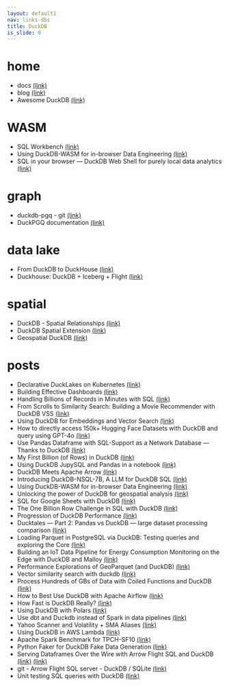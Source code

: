 ```yaml
---
layout: default1
nav: links-dbs
title: DuckDB
is_slide: 0
---
```

# home
- docs
[(link)](https://duckdb.org/docs/)
- blog
[(link)](https://duckdb.org/news/)
- Awesome DuckDB
[(link)](https://github.com/davidgasquez/awesome-duckdb)

# WASM 
- SQL Workbench
[(link)](https://sql-workbench.com/)
- Using DuckDB-WASM for in-browser Data Engineering
[(link)](https://tobilg.com/using-duckdb-wasm-for-in-browser-data-engineering)
- SQL in your browser — DuckDB Web Shell for purely local data analytics
[(link)](https://towardsdev.com/sql-in-your-browser-duckdb-web-shell-for-purely-local-data-analytics-82b8876eb7f7)



# graph
- duckdb-pgq - git
[(link)](https://github.com/cwida/duckdb-pgq)
- DuckPGQ documentation
[(link)](https://duckpgq.notion.site/b8ac652667964f958bfada1c3e53f1bb?v=3b47a8d44bdf4e0c8b503bf23f1b76f2)

# data lake
- From DuckDB to DuckHouse
[(link)](https://juhache.substack.com/p/from-duckdb-to-duckhouse)
- Duckhouse: DuckDB + Iceberg + Flight
[(link)](https://github.com/boringdata/duckhouse)



# spatial
- DuckDB - Spatial Relationships
[(link)](https://geog-414.gishub.org/book/duckdb/07_spatial_relationships.html)
- DuckDB Spatial Extension
[(link)](https://github.com/duckdblabs/duckdb_spatial)
- Geospatial DuckDB
[(link)](https://tech.marksblogg.com/duckdb-geospatial-gis.html)

# posts
- Declarative DuckLakes on Kubernetes
[(link)](https://medium.com/@tfmv/declarative-ducklakes-on-kubernetes-6044736cf9a9)
- Building Effective Dashboards
[(link)](https://medium.com/@nydas/building-effective-dashboards-de81c3c45aeb)
- Handling Billions of Records in Minutes with SQL
[(link)](https://towardsdatascience.com/handling-billions-of-records-in-minutes-with-sql-%EF%B8%8F-484d2d6027bc)
- From Scrolls to Similarity Search: Building a Movie Recommender with DuckDB VSS
[(link)](https://blog.det.life/from-scrolls-to-similarity-search-building-a-movie-recommender-with-duckdb-vss-8122e4d2e486)
- Using DuckDB for Embeddings and Vector Search
[(link)](https://blog.brunk.io/posts/similarity-search-with-duckdb/)
- How to directly access 150k+ Hugging Face Datasets with DuckDB and query using GPT-4o
[(link)](https://blog.getwren.ai/how-to-load-huggingface-datasets-into-duckdb-and-query-with-gpt-4o-c2db89519e4d)
- Use Pandas Dataframe with SQL-Support as a Network Database — Thanks to DuckDB
[(link)](https://medium.com/@thoren.lederer/use-pandas-dataframe-with-sql-support-as-a-network-database-thanks-to-duckdb-2a46e1f88b66)
- My First Billion (of Rows) in DuckDB
[(link)](https://towardsdatascience.com/my-first-billion-of-rows-in-duckdb-11873e5edbb5)
- Using DuckDB JupySQL and Pandas in a notebook
[(link)](https://medium.com/@deepa.account/using-duckdb-jubysql-and-pandas-in-a-notebook-af4ed943d655)
- DuckDB Meets Apache Arrow
[(link)](https://medium.com/gooddata-developers/duckdb-meets-apache-arrow-169e917a2d8d)
- Introducing DuckDB-NSQL-7B, A LLM for DuckDB SQL
[(link)](https://motherduck.com/blog/duckdb-text2sql-llm/)
- Using DuckDB-WASM for in-browser Data Engineering
[(link)](https://tobilg.com/using-duckdb-wasm-for-in-browser-data-engineering)
- Unlocking the power of DuckDB for geospatial analysis
[(link)](https://medium.com/@ageospatial/unlocking-the-power-of-duckdb-for-geospatial-analysis-dcc77877f2fc)
- SQL for Google Sheets with DuckDB
[(link)](https://www.arecadata.com/sql-for-google-sheets-with-duckdb/)
- The One Billion Row Challenge in SQL with DuckDB
[(link)](https://rmoff.net/2024/01/03/1%EF%B8%8F%E2%83%A3%EF%B8%8F-1brc-in-sql-with-duckdb/)
- Progression of DuckDB Performance
[(link)](https://pdeyhim.medium.com/progression-of-duckdb-performance-649b83e02b17)
- Ducktales — Part 2: Pandas vs DuckDB — large dataset processing comparison
[(link)](https://diptimanrc.medium.com/ducktales-part-2-pandas-vs-duckdb-large-dataset-processing-comparison-70a605097b1e)
- Loading Parquet in PostgreSQL via DuckDB: Testing queries and exploring the Core
[(link)](https://medium.com/@ahuarte/loading-parquet-in-postgresql-via-duckdb-testing-queries-and-exploring-the-core-1d667ae67dc2)
- Building an IoT Data Pipeline for Energy Consumption Monitoring on the Edge with DuckDB and Malloy
[(link)](https://medium.com/hiflylabs/building-an-iot-data-pipeline-for-energy-consumption-monitoring-on-the-edge-with-duckdb-and-malloy-1c66ba266f2f)    
- Performance Explorations of GeoParquet (and DuckDB)
[(link)](https://cloudnativegeo.org/blog/2023/08/performance-explorations-of-geoparquet-and-duckdb/)
- Vector similarity search with duckdb
[(link)](https://blog.lancedb.com/vector-similarity-search-with-duckdb-44dec043532a)
- Process Hundreds of GBs of Data with Coiled Functions and DuckDB
[(link)](https://medium.com/coiled-hq/process-hundreds-of-gb-of-data-with-coiled-functions-and-duckdb-4b7df2f84d2f)
- How to Best Use DuckDB with Apache Airflow
[(link)](https://medium.com/apache-airflow/how-to-best-use-duckdb-with-apache-airflow-63a079160d5d)
- How Fast is DuckDB Really?
[(link)](https://betterprogramming.pub/how-fast-is-duckdb-really-d5018ce0f0af)
- Using DuckDB with Polars
[(link)](https://towardsdatascience.com/using-duckdb-with-polars-e15a865e48a3)
- Use dbt and Duckdb instead of Spark in data pipelines
[(link)](https://medium.com/datamindedbe/use-dbt-and-duckdb-instead-of-spark-in-data-pipelines-9063a31ea2b5)
- Yahoo Scanner and Volatility + SMA Aliases
[(link)](https://github.com/pdet/Scrooge-McDuck/pull/5)
- Using DuckDB in AWS Lambda
[(link)](https://tobilg.com/using-duckdb-in-aws-lambda)
- Apache Spark Benchmark for TPCH-SF10
[(link)](https://datamonkeysite.com/2023/02/12/apache-spark-benchmark-for-tpch-sf10/)
- Python Faker for DuckDB Fake Data Generation
[(link)](https://motherduck.com/blog/python-faker-duckdb-exploration/)
- Serving Dataframes Over the Wire with Arrow Flight SQL and DuckDB
[(link)](https://voltrondata.com/resources/serving-dataframes-over-the-wire-with-arrow-flight-sql-and-duckdb)
[(link)](https://voltrondata.com/resources/running-arrow-flight-server-querying-data-jdbc-adbc)
- git - Arrow Flight SQL server - DuckDB / SQLite
[(link)](https://github.com/voltrondata/flight-sql-server-example)
- Unit testing SQL queries with DuckDB
[(link)](https://medium.com/clarityai-engineering/unit-testing-sql-queries-with-duckdb-23743fd22435)
